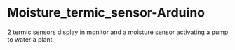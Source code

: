 # Moisture_termic_sensor-Arduino
2 termic sensors display in monitor and a moisture sensor activating a pump to water a plant 
